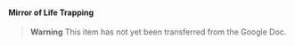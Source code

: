 #### Mirror of Life Trapping

> **Warning**
> This item has not yet been transferred from the Google Doc.
